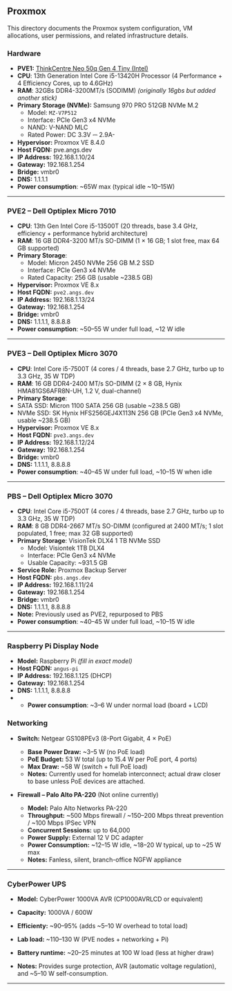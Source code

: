 
## Proxmox 
This directory documents the Proxmox system configuration, VM allocations, user permissions, and related infrastructure details.

### Hardware 

- **PVE1:** [ThinkCentre Neo 50q Gen 4 Tiny (Intel)](https://www.lenovo.com/us/en/p/desktops/thinkcentre/thinkcentre-neo-series/thinkcentre-neo-50q-gen-4-tiny-intel/len102c0033)
- **CPU**: 13th Generation Intel Core i5-13420H Processor (4 Performance + 4 Efficiency Cores, up to 4.6GHz)
- **RAM**: 32GBs DDR4-3200MT/s (SODIMM) *(originally 16gbs but added another stick)*
- **Primary Storage (NVMe):** Samsung 970 PRO 512GB NVMe M.2  
  - Model: `MZ-V7P512`  
  - Interface: PCIe Gen3 x4 NVMe  
  - NAND: V-NAND MLC  
  - Rated Power: DC 3.3V ⎓ 2.9A-
- **Hypervisor:** Proxmox VE 8.4.0
- **Host FQDN:** pve.angs.dev
- **IP Address:** 192.168.1.10/24
- **Gateway:** 192.168.1.254
- **Bridge:** vmbr0
- **DNS:** 1.1.1.1
- **Power consumption**: ~65W max (typical idle ~10–15W) 

---

### **PVE2 – Dell Optiplex Micro 7010**
- **CPU**: 13th Gen Intel Core i5-13500T (20 threads, base 3.4 GHz, efficiency + performance hybrid architecture)
- **RAM**: 16 GB DDR4-3200 MT/s SO-DIMM (1 × 16 GB; 1 slot free, max 64 GB supported)
- **Primary Storage**: 
  - Model:  Micron 2450 NVMe 256 GB M.2 SSD
  - Interface: PCIe Gen3 x4 NVMe
  - Rated Capacity: 256 GB (usable ~238.5 GB)
- **Hypervisor:** Proxmox VE 8.x
- **Host FQDN:** `pve2.angs.dev`
- **IP Address:** 192.168.1.13/24
- **Gateway:** 192.168.1.254
- **Bridge:** vmbr0
- **DNS:** 1.1.1.1, 8.8.8.8
- **Power consumption**: ~50–55 W under full load, ~12 W idle
---

### **PVE3 – Dell Optiplex Micro 3070**
- **CPU**: Intel Core i5-7500T (4 cores / 4 threads, base 2.7 GHz, turbo up to 3.3 GHz, 35 W TDP)
- **RAM**: 16 GB DDR4-2400 MT/s SO-DIMM (2 × 8 GB, Hynix HMA81GS6AFR8N-UH, 1.2 V, dual-channel)
- **Primary Storage**: 
 - SATA SSD: Micron 1100 SATA 256 GB (usable ~238.5 GB)
 - NVMe SSD: SK Hynix HFS256GEJ4X113N 256 GB (PCIe Gen3 x4 NVMe, usable ~238.5 GB)
- **Hypervisor:** Proxmox VE 8.x
- **Host FQDN:** `pve3.angs.dev`
- **IP Address:** 192.168.1.12/24
- **Gateway:** 192.168.1.254
- **Bridge:** vmbr0
- **DNS:** 1.1.1.1, 8.8.8.8
- **Power consumption**:  ~40–45 W under full load, ~10–15 W when idle

---

### **PBS – Dell Optiplex Micro 3070**
- **CPU**: Intel Core i5-7500T (4 cores / 4 threads, base 2.7 GHz, turbo up to 3.3 GHz, 35 W TDP)
- **RAM**: 8 GB DDR4-2667 MT/s SO-DIMM (configured at 2400 MT/s; 1 slot populated, 1 free; max 32 GB supported)
- **Primary Storage**: VisionTek DLX4 1 TB NVMe SSD
    - Model: Visiontek 1TB DLX4
    - Interface: PCIe Gen3 x4 NVMe
    - Usable Capacity: ~931.5 GB
- **Service Role:** Proxmox Backup Server  
- **Host FQDN:** `pbs.angs.dev`
- **IP Address:** 192.168.1.11/24
- **Gateway:** 192.168.1.254
- **Bridge:** vmbr0
- **DNS:** 1.1.1.1, 8.8.8.8
- **Note:** Previously used as PVE2, repurposed to PBS
- **Power consumption**:  ~40–45 W under full load, ~10–15 W idle

---

### **Raspberry Pi Display Node**
- **Model:** Raspberry Pi *(fill in exact model)*
- **Host FQDN:** `angus-pi`
- **IP Address:** 192.168.1.125 (DHCP)
- **Gateway:** 192.168.1.254
- **DNS:** 1.1.1.1, 8.8.8.8
- - **Power consumption**: ~3–6 W under normal load  (board + LCD)


### **Networking**
- **Switch:** Netgear GS108PEv3 (8-Port Gigabit, 4 × PoE)  
  - **Base Power Draw:** ~3–5 W (no PoE load)  
  - **PoE Budget:** 53 W total (up to 15.4 W per PoE port, 4 ports)  
  - **Max Draw:** ~58 W (switch + full PoE load)  
  - **Notes:** Currently used for homelab interconnect; actual draw closer to base unless PoE devices are attached.


- **Firewall – Palo Alto PA-220** (Not online currently)
  - **Model:** Palo Alto Networks PA-220
  - **Throughput:** ~500 Mbps firewall / ~150–200 Mbps threat prevention / ~100 Mbps IPSec VPN
  - **Concurrent Sessions:** up to 64,000
  - **Power Supply:** External 12 V DC adapter
  - **Power Consumption:** ~12–15 W idle, ~18–20 W typical, up to ~25 W max
  - **Notes:** Fanless, silent, branch-office NGFW appliance

---

### **CyberPower UPS**

- **Model:** CyberPower 1000VA AVR (CP1000AVRLCD or equivalent)

- **Capacity:** 1000VA / 600W

- **Efficienty:** ~90–95% (adds ~5–10 W overhead to total load)

- **Lab load:** ~110–130 W (PVE nodes + networking + Pi)

- **Battery runtime:** ~20–25 minutes at 100 W load (less at higher draw)

- **Notes:** Provides surge protection, AVR (automatic voltage regulation), and ~5–10 W self-consumption.

---
